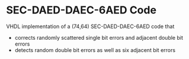 # SEC-DAED-DAEC-6AED Code

VHDL implementation of a (74,64) SEC-DAED-DAEC-6AED code that

- corrects randomly scattered single bit errors and adjacent double bit errors
- detects random double bit errors as well as six adjacent bit errors
